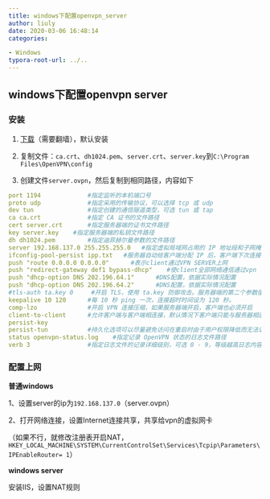 ```yaml
---
title: windows下配置openvpn_server
author: liuly
date: 2020-03-06 16:48:14
categories:

- Windows
typora-root-url: ../..
---
```


## windows下配置openvpn server

### 安装

1.  [下载](https://openvpn.net/index.php/open-source/downloads.html)（需要翻墙），默认安装

2. 复制文件：`ca.crt`、`dh1024.pem`、`server.crt`、`server.key`到`C:\Program Files\OpenVPN\config`

3. 创建文件`server.ovpn`，然后复制到相同路径，内容如下


```yaml
port 1194             #指定监听的本机端口号
proto udp             #指定采用的传输协议，可以选择 tcp 或 udp
dev tun               #指定创建的通信隧道类型，可选 tun 或 tap
ca ca.crt             #指定 CA 证书的文件路径
cert server.crt       #指定服务器端的证书文件路径
key server.key    #指定服务器端的私钥文件路径
dh dh1024.pem         #指定迪菲赫尔曼参数的文件路径
server 192.168.137.0 255.255.255.0   #指定虚拟局域网占用的 IP 地址段和子网掩码，此处配置的服务器自身占用 10.0.0.1。
ifconfig-pool-persist ipp.txt   #服务器自动给客户端分配 IP 后，客户端下次连接时，仍然采用上次的 IP 地址
push "route 0.0.0.0 0.0.0.0"      #表示client通过VPN SERVER上网
push "redirect-gateway def1 bypass-dhcp"    #使client全部网络通信通过vpn
push "dhcp-option DNS 202.196.64.1"      #DNS配置，依据实际情况配置
push "dhcp-option DNS 202.196.64.2"      #DNS配置，依据实际情况配置
#tls-auth ta.key 0     #开启 TLS，使用 ta.key 防御攻击。服务器端的第二个参数值为 0，客户端的为 1。
keepalive 10 120      #每 10 秒 ping 一次，连接超时时间设为 120 秒。
comp-lzo              #开启 VPN 连接压缩，如果服务器端开启，客户端也必须开启
client-to-client      #允许客户端与客户端相连接，默认情况下客户端只能与服务器相连接
persist-key
persist-tun           #持久化选项可以尽量避免访问在重启时由于用户权限降低而无法访问的某些资源。
status openvpn-status.log    #指定记录 OpenVPN 状态的日志文件路径
verb 3                #指定日志文件的记录详细级别，可选 0 - 9，等级越高日志内容越详细
```

### 配置上网

**普通windows**

1、设置server的ip为`192.168.137.0`（server.ovpn）

2、打开网络连接，设置Internet连接共享，共享给vpn的虚拟网卡

（如果不行，就修改注册表开启NAT，`HKEY_LOCAL_MACHINE\SYSTEM\CurrentControlSet\Services\Tcpip\Parameters\IPEnableRouter= 1`）

**windows server**

安装IIS，设置NAT规则